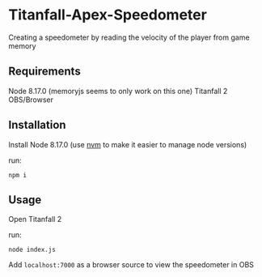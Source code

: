 # Titanfall-Apex-Speedometer
Creating a speedometer by reading the velocity of the player from game memory

## Requirements
Node 8.17.0 (memoryjs seems to only work on this one)
Titanfall 2
OBS/Browser

## Installation
Install Node 8.17.0 (use [nvm](https://github.com/coreybutler/nvm-windows) to make it easier to manage node versions)

run:
```
npm i
```

## Usage
Open Titanfall 2

run:
```
node index.js
```

Add `localhost:7000` as a browser source to view the speedometer in OBS
